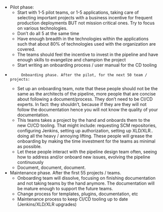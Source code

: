 - Pilot phase:
  - Start with 1-5 pilot teams, or 1-5 applications, taking care of selecting important projects with a business incentive for frequent production deployments BUT not mission critical ones. Try to focus on various technologies.
  - Don’t do all 5 at the same time
  - Have enough breadth in the technologies within the applications such that about 80% of technologies used with the organization are covered.
  - The teams should feel the incentive to invest in the pipeline and have enough skills to evangelize and champion the project
  - Start writing an onboarding process / user manual for the CD tooling
-          Onboarding phase. After the pilot, for the next 50 team / projects:
  - Set up an onboarding team, note that these people should not be the same as the architects of the pipeline, more people that are concise about following a document/process. They don’t need to be CI/CD experts. In fact: they shouldn’t, because if they are they will not follow the documentation hence you will not know the quality of your documentation.
  - This teams takes a project by the hand and onboards them to the new CI/CD tooling. That might include: requesting SCM repositories, configuring Jenkins, setting up authorization, setting up XLD/XLR.. doing all the heavy / annoying lifting. These people will grease the onboarding by making the time investment for the teams as minimal as possible.
  - Let these people interact with the pipeline design team often, seeing how to address and/or onboard new issues, evolving the pipeline continuously
  - Document, document, document.
- Maintenance phase. After the first 55 projects / teams.
  - Onboarding team will dissolve, focusing on finishing documentation and not taking teams by the hand anymore. The documentation will be mature enough to support the future teams.
  - Change process for templates, plugins, documentation, etc
  - Maintenance process to keep CI/CD tooling up to date (Jenkins/XLD/XLR upgrades)
